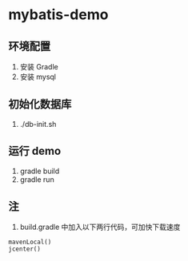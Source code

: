 # mybatis-demo

## 环境配置
1. 安装 Gradle
2. 安装 mysql

## 初始化数据库
1. ./db-init.sh

## 运行 demo
1. gradle build 
2. gradle run

## 注
1. build.gradle 中加入以下两行代码，可加快下载速度
```
mavenLocal()
jcenter()
```
